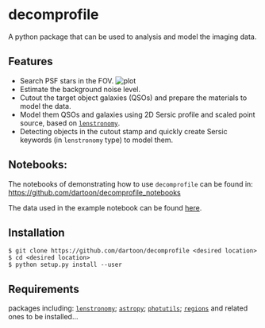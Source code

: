 # decomprofile
A python package that can be used to analysis and model the imaging data.

Features
------------
* Search PSF stars in the FOV.
![plot](./directory_1/directory_2/.../directory_n/plot.png)
* Estimate the background noise level.
* Cutout the target object galaxies (QSOs) and prepare the materials to model the data.
* Model them QSOs and galaxies using 2D Sersic profile and scaled point source, based on [``lenstronomy``](https://github.com/sibirrer/lenstronomy).
* Detecting objects in the cutout stamp and quickly create Sersic keywords (in ``lenstronomy`` type) to model them.

Notebooks:
------------
The notebooks of demonstrating how to use ``decomprofile`` can be found in:
https://github.com/dartoon/decomprofile_notebooks

The data used in the example notebook can be found [here](https://drive.google.com/file/d/1ZO9-HzV8K60ijYWK98jGoSoZHjIGW5Lc/view?usp=sharing).


Installation
------------
    $ git clone https://github.com/dartoon/decomprofile <desired location>
    $ cd <desired location>
    $ python setup.py install --user

Requirements
------------
packages including:
[``lenstronomy``](https://github.com/sibirrer/lenstronomy);
[``astropy``](https://github.com/astropy/astropy);
[``photutils``](https://github.com/astropy/photutils);
[``regions``](https://github.com/astropy/regions)
and related ones to be installed... 

